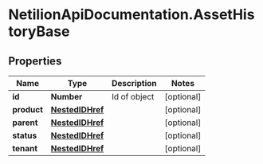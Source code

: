 # NetilionApiDocumentation.AssetHistoryBase

## Properties
Name | Type | Description | Notes
------------ | ------------- | ------------- | -------------
**id** | **Number** | Id of object | [optional] 
**product** | [**NestedIDHref**](NestedIDHref.md) |  | [optional] 
**parent** | [**NestedIDHref**](NestedIDHref.md) |  | [optional] 
**status** | [**NestedIDHref**](NestedIDHref.md) |  | [optional] 
**tenant** | [**NestedIDHref**](NestedIDHref.md) |  | [optional] 


